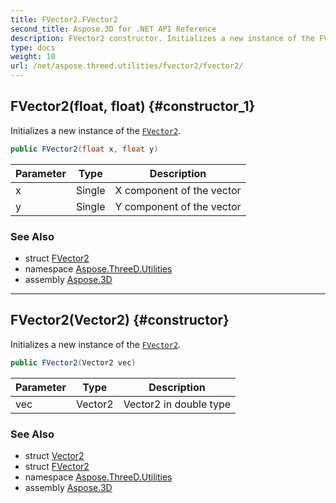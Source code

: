 ```yaml
---
title: FVector2.FVector2
second_title: Aspose.3D for .NET API Reference
description: FVector2 constructor. Initializes a new instance of the FVector2
type: docs
weight: 10
url: /net/aspose.threed.utilities/fvector2/fvector2/
---
```

## FVector2(float, float) {#constructor_1}

Initializes a new instance of the [`FVector2`](../).

```csharp
public FVector2(float x, float y)
```

| Parameter | Type | Description |
| --- | --- | --- |
| x | Single | X component of the vector |
| y | Single | Y component of the vector |

### See Also

* struct [FVector2](../)
* namespace [Aspose.ThreeD.Utilities](../../fvector2/)
* assembly [Aspose.3D](../../../)

---

## FVector2(Vector2) {#constructor}

Initializes a new instance of the [`FVector2`](../).

```csharp
public FVector2(Vector2 vec)
```

| Parameter | Type | Description |
| --- | --- | --- |
| vec | Vector2 | Vector2 in double type |

### See Also

* struct [Vector2](../../vector2/)
* struct [FVector2](../)
* namespace [Aspose.ThreeD.Utilities](../../fvector2/)
* assembly [Aspose.3D](../../../)


